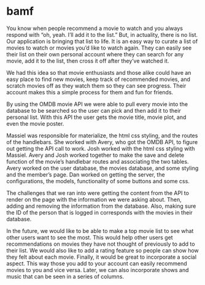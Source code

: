 # bamf
You know when people recommend a movie to watch and you always respond with “oh, yeah. I’ll add it to the list.” But, in actuality, there is no list. Our application is bringing that list to life. It is an easy way to curate a list of movies to watch or movies you’d like to watch again. They can easily see their list on their own personal account where they can search for any movie, add it to the list, then cross it off after they’ve watched it.

We had this idea so that movie enthusiasts and those alike could have an easy place to find new movies, keep track of recommended movies, and scratch movies off as they watch them so they can see progress. Their account makes this a simple process for them and fun for friends.

By using the OMDB movie API we were able to pull every movie into the database to be searched so the user can pick and then add it to their personal list. With this API the user gets the movie title, movie plot, and even the movie poster. 

Massiel was responsible for materialize, the html css styling, and the routes of the handlebars. She worked with Avery, who got the OMDB API, to figure out getting the API call to work. 
Josh worked with the html css styling with Massiel. 
Avery and Josh worked together to make the save and delete function of the movie’s handlebar routes and associating the two tables. 
Avery worked on the user database, the movies database, and some styling and the member’s page. 
Dan worked on getting the server, the configurations, the models, functionality of some buttons and some css. 

The challenges that we ran into were getting the content from the API to render on the page with the information we were asking about. Then, adding and removing the information from the database. Also, making sure the ID of the person that is logged in corresponds with the movies in their database. 

In the future, we would like to be able to make a top movie list to see what other users want to see the most. This would help other users get recommendations on movies they have not thought of previously to add to their list. We would also like to add a rating feature so people can show how they felt about each movie. Finally, it would be great to incorporate a social aspect. This way those you add to your account can easily recommend movies to you and vice versa. Later, we can also incorporate shows and music that can be seen in a series of columns. 
